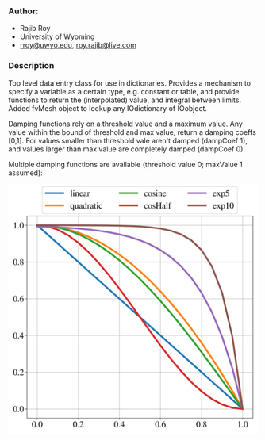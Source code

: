 ### Author:
- Rajib Roy
- University of Wyoming
- rroy@uwyo.edu, roy.rajib@live.com

### Description

Top level data entry class for use in dictionaries. Provides a mechanism to specify a variable as a certain type, e.g. constant or table, and provide functions to return the (interpolated) value, and integral between limits. Added fvMesh object to lookup any IOdictionary of IOobject.

Damping functions rely on a threshold value and a maximum value. Any value within the bound of threshold and max value, return a damping coeffs [0,1]. For values smaller than threshold vale aren't damped (dampCoef 1), and values larger than max value are completely damped (dampCoef 0).

Multiple damping functions are available (threshold value 0; maxValue 1 assumed):

![damping_functions](./dampingFunctions.png)
